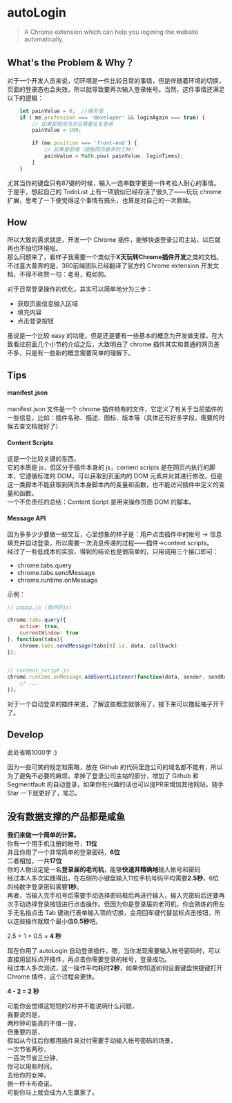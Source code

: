 # autoLogin  
> A Chrome extension which can help you logining the website automatically.

## What's the Problem & Why？
对于一个开发人员来说，切环境是一件比较日常的事情，但是伴随着环境的切换，页面的登录态也会失效，所以就导致要再次输入登录帐号。当然，这件事情还满足以下的逻辑：  
```javascript
    let painValue = 0;  //痛苦值
    if ( me.profession === 'developer' && loginAgain === true) {
        // 如果是程序员并且需要反复登录
        painValue = 100;
        
        if (me.position === 'front-end') {
            // 如果是前端（接触网页最多的工种）
            painValue = Math.pow( painValue, loginTimes);
        }
    }
```  
尤其当你的键盘只有87键的时候，输入一连串数字更是一件考验人耐心的事情。  
于是乎，想起自己的 TodoList 上有一项貌似已经存活了很久了——玩玩 chrome 扩展，思考了一下便觉得这个事情有搞头，也算是对自己的一次救赎。  
## How
所以大致的需求就是，开发一个 Chrome 插件，能够快速登录公司主站，以后就再也不怕切环境啦。  
那么问题来了，看样子我需要一个类似于**X天玩转Chrome插件开发**之类的文档。  
不过喜大普奔的是，360前端团队已经翻译了官方的 Chrome extension 开发文档，不得不称赞一句：老哥，稳如狗。  

对于日常登录操作的优化，其实可以简单地分为三步：  
- 获取页面信息输入区域
- 填充内容
- 点击登录按钮  
  
虽说是一个比较 easy 的功能，但是还是要有一些基本的概念为开发做支撑。在大致看过前面几个小节的介绍之后，大致明白了 chrome 插件其实和普通的网页差不多，只是有一些新的概念需要简单的理解下。  
## Tips
#### manifest.json
manifest.json 文件是一个 chrome 插件特有的文件，它定义了有关于当前插件的一些信息，比如：插件名称、描述、图标、版本等（具体还有好多字段，需要的时候去查文档就好了）  
#### Content Scripts  
这是一个比较关键的东西。  
它的本质是 js，但区分于插件本身的 js，content scripts 是在网页内执行的脚本，它遵循标准的 DOM，可以获取到页面内的 DOM 元素并对其进行修改。但是这一类脚本不能获取到网页本身脚本内的变量和函数，也不能访问插件中定义的变量和函数。  
一个不负责任的总结：Content Script 是用来操作页面 DOM 的脚本。  
#### Message API  
因为多多少少要做一些交互，心里想象的样子是：用户点击插件中的帐号 -> 信息填充并自动登录，所以需要一次消息传递的过程——插件->content scripts。  
经过了一些低成本的实验，得到的结论也是很简单的，只用调用三个接口即可：  
- chrome.tabs.query
- chrome.tabs.sendMessage
- chrome.runtime.onMessage  
  
示例：  
```javascript
// popup.js (插件的js)

chrome.tabs.query({
    active: true,
    currentWindow: true
}, function(tabs){
    chrome.tabs.sendMessage(tabs[0].id, data, callback)
});


// content_script.js
chrome.runtime.onMessage.addEventListener(function(data, sender, sendResponse){
    // ...
});
```  
  
对于一个自动登录的插件来说，了解这些概念就够用了，接下来可以撸起袖子开干了。  
  
## Develop
此处省略1000字 :)  
  
因为一些可笑的规定和策略，放在 Github 的代码里连公司的域名都不能有，所以为了避免不必要的麻烦，拿掉了登录公司主站的部分，增加了 Github 和 Segmentfault 的自动登录，如果你有兴趣的话也可以提PR来增加其他网站，随手 Star 一下就更好了，笔芯。  
  
  
## 没有数据支撑的产品都是咸鱼
**我们来做一个简单的计算。**  
你有一个用手机注册的帐号，**11位**  
并且你用了一个非常简单的登录密码，**6位**  
二者相加，一共**17位**  
你的人物设定是一名**登录届的老司机**，能够**快速并精确地**输入帐号和密码  
经过本人多次实践得出，在右侧的小键盘输入11位手机号码平均需要**2.5秒**，6位的纯数字登录密码需要**1秒**。  
再者，当输入完手机号后需要手动选择密码框后再进行输入，输入完密码后还要再次手动选择登录按钮进行点击操作。但因为你是登录届的老司机，你会熟练的用左手无名指点击 Tab 键进行表单输入项的切换，会用回车键代替鼠标点击按钮，所以这些操作就取个最小值**0.5秒**吧。  
  
2.5 + 1 + 0.5 = **4 秒**  
  
现在你用了 autoLogin 自动登录插件，嗯，当你发现需要输入帐号密码时，可以直接用鼠标点开插件，再点击你需要登录的帐号，登录成功。  
经过本人多次测试，这一操作平均耗时**2秒**，如果你知道如何设置键盘快捷键打开 Chrome 插件，这个过程会更快。  
  
**4 - 2 = 2 秒**  
  
可能你会觉得这短短的2秒并不能说明什么问题，  
我要说的是，  
两秒钟可能真的不值一提，  
但重要的是，  
假如从今往后你都用插件来对付需要手动输入帐号密码的场景，  
一次节省两秒，  
一百次节省三分钟，  
你可以用些时间，  
去给你的女神，  
倒一杯卡布奇诺，  
可能你马上就会成为人生赢家了。  
